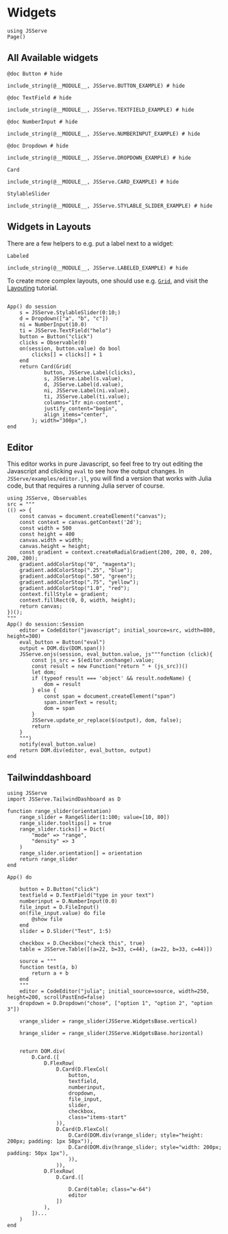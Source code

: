 # Widgets

```@setup 1
using JSServe
Page()
```

## All Available widgets

```@example 1
@doc Button # hide
```
```@example 1
include_string(@__MODULE__, JSServe.BUTTON_EXAMPLE) # hide
```

```@example 1
@doc TextField # hide
```
```@example 1
include_string(@__MODULE__, JSServe.TEXTFIELD_EXAMPLE) # hide
```

```@example 1
@doc NumberInput # hide
```
```@example 1
include_string(@__MODULE__, JSServe.NUMBERINPUT_EXAMPLE) # hide
```

```@example 1
@doc Dropdown # hide
```
```@example 1
include_string(@__MODULE__, JSServe.DROPDOWN_EXAMPLE) # hide
```

```@docs
Card
```
```@example 1
include_string(@__MODULE__, JSServe.CARD_EXAMPLE) # hide
```

```@docs
StylableSlider
```
```@example 1
include_string(@__MODULE__, JSServe.STYLABLE_SLIDER_EXAMPLE) # hide
```


## Widgets in Layouts


There are a few helpers to e.g. put a label next to a widget:


```@docs
Labeled
```
```@example 1
include_string(@__MODULE__, JSServe.LABELED_EXAMPLE) # hide
```

To create more complex layouts, one should use e.g. [`Grid`](@ref), and visit the [Layouting](@ref) tutorial.


```@example 1

App() do session
    s = JSServe.StylableSlider(0:10;)
    d = Dropdown(["a", "b", "c"])
    ni = NumberInput(10.0)
    ti = JSServe.TextField("helo")
    button = Button("click")
    clicks = Observable(0)
    on(session, button.value) do bool
        clicks[] = clicks[] + 1
    end
    return Card(Grid(
            button, JSServe.Label(clicks),
            s, JSServe.Label(s.value),
            d, JSServe.Label(d.value),
            ni, JSServe.Label(ni.value),
            ti, JSServe.Label(ti.value);
            columns="1fr min-content",
            justify_content="begin",
            align_items="center",
        ); width="300px",)
end
```

## Editor

This editor works in pure Javascript, so feel free to try out editing the Javascript and clicking `eval` to see how the output changes.
In `JSServe/examples/editor.jl`, you will find a version that works with Julia code, but that requires a running Julia server of course.


```@example 1
using JSServe, Observables
src = """
(() => {
    const canvas = document.createElement("canvas");
    const context = canvas.getContext('2d');
    const width = 500
    const height = 400
    canvas.width = width;
    canvas.height = height;
    const gradient = context.createRadialGradient(200, 200, 0, 200, 200, 200);
    gradient.addColorStop("0", "magenta");
    gradient.addColorStop(".25", "blue");
    gradient.addColorStop(".50", "green");
    gradient.addColorStop(".75", "yellow");
    gradient.addColorStop("1.0", "red");
    context.fillStyle = gradient;
    context.fillRect(0, 0, width, height);
    return canvas;
})();
"""
App() do session::Session
    editor = CodeEditor("javascript"; initial_source=src, width=800, height=300)
    eval_button = Button("eval")
    output = DOM.div(DOM.span())
    JSServe.onjs(session, eval_button.value, js"""function (click){
        const js_src = $(editor.onchange).value;
        const result = new Function("return " + (js_src))()
        let dom;
        if (typeof result === 'object' && result.nodeName) {
            dom = result
        } else {
            const span = document.createElement("span")
            span.innerText = result;
            dom = span
        }
        JSServe.update_or_replace($(output), dom, false);
        return
    }
    """)
    notify(eval_button.value)
    return DOM.div(editor, eval_button, output)
end
```


## Tailwinddashboard


```@example 1
using JSServe
import JSServe.TailwindDashboard as D

function range_slider(orientation)
    range_slider = RangeSlider(1:100; value=[10, 80])
    range_slider.tooltips[] = true
    range_slider.ticks[] = Dict(
        "mode" => "range",
        "density" => 3
    )
    range_slider.orientation[] = orientation
    return range_slider
end

App() do

    button = D.Button("click")
    textfield = D.TextField("type in your text")
    numberinput = D.NumberInput(0.0)
    file_input = D.FileInput()
    on(file_input.value) do file
        @show file
    end
    slider = D.Slider("Test", 1:5)

    checkbox = D.Checkbox("check this", true)
    table = JSServe.Table([(a=22, b=33, c=44), (a=22, b=33, c=44)])

    source = """
    function test(a, b)
        return a + b
    end
    """
    editor = CodeEditor("julia"; initial_source=source, width=250, height=200, scrollPastEnd=false)
    dropdown = D.Dropdown("chose", ["option 1", "option 2", "option 3"])

    vrange_slider = range_slider(JSServe.WidgetsBase.vertical)

    hrange_slider = range_slider(JSServe.WidgetsBase.horizontal)


    return DOM.div(
        D.Card.([
            D.FlexRow(
                D.Card(D.FlexCol(
                    button,
                    textfield,
                    numberinput,
                    dropdown,
                    file_input,
                    slider,
                    checkbox,
                    class="items-start"
                )),
                D.Card(D.FlexCol(
                    D.Card(DOM.div(vrange_slider; style="height: 200px; padding: 1px 50px")),
                    D.Card(DOM.div(hrange_slider; style="width: 200px; padding: 50px 1px"),
                    )),
                )),
            D.FlexRow(
                D.Card.([

                    D.Card(table; class="w-64")
                    editor
                ])
            ),
        ])...
    )
end
```
